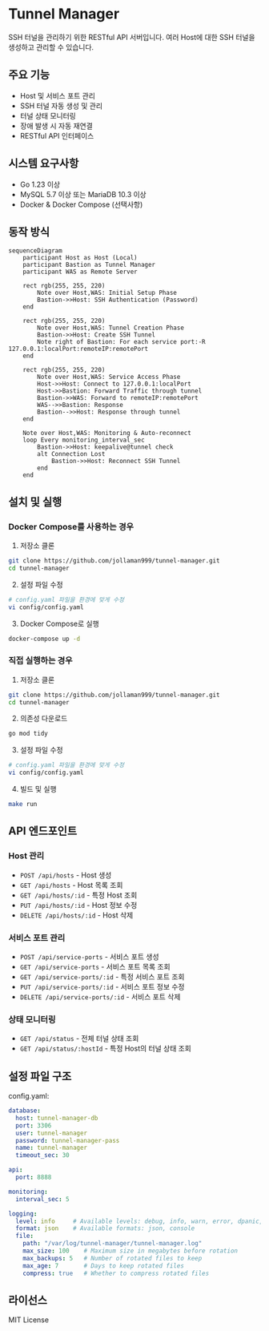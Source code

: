 # Tunnel Manager

SSH 터널을 관리하기 위한 RESTful API 서버입니다. 여러 Host에 대한 SSH 터널을 생성하고 관리할 수 있습니다.

## 주요 기능

- Host 및 서비스 포트 관리
- SSH 터널 자동 생성 및 관리
- 터널 상태 모니터링
- 장애 발생 시 자동 재연결
- RESTful API 인터페이스

## 시스템 요구사항

- Go 1.23 이상
- MySQL 5.7 이상 또는 MariaDB 10.3 이상
- Docker & Docker Compose (선택사항)

## 동작 방식

```mermaid
sequenceDiagram
    participant Host as Host (Local)
    participant Bastion as Tunnel Manager
    participant WAS as Remote Server
    
    rect rgb(255, 255, 220)
        Note over Host,WAS: Initial Setup Phase
        Bastion->>Host: SSH Authentication (Password)
    end

    rect rgb(255, 255, 220)
        Note over Host,WAS: Tunnel Creation Phase
        Bastion->>Host: Create SSH Tunnel
        Note right of Bastion: For each service port:-R 127.0.0.1:localPort:remoteIP:remotePort
    end
    
    rect rgb(255, 255, 220)
        Note over Host,WAS: Service Access Phase
        Host->>Host: Connect to 127.0.0.1:localPort
        Host->>Bastion: Forward Traffic through tunnel
        Bastion->>WAS: Forward to remoteIP:remotePort
        WAS-->>Bastion: Response
        Bastion-->>Host: Response through tunnel
    end

    Note over Host,WAS: Monitoring & Auto-reconnect
    loop Every monitoring_interval_sec
        Bastion->>Host: keepalive@tunnel check
        alt Connection Lost
            Bastion->>Host: Reconnect SSH Tunnel
        end
    end
```

## 설치 및 실행

### Docker Compose를 사용하는 경우

1. 저장소 클론
```bash
git clone https://github.com/jollaman999/tunnel-manager.git
cd tunnel-manager
```

2. 설정 파일 수정
```bash
# config.yaml 파일을 환경에 맞게 수정
vi config/config.yaml
```

3. Docker Compose로 실행
```bash
docker-compose up -d
```

### 직접 실행하는 경우

1. 저장소 클론
```bash
git clone https://github.com/jollaman999/tunnel-manager.git
cd tunnel-manager
```

2. 의존성 다운로드
```bash
go mod tidy
```

3. 설정 파일 수정
```bash
# config.yaml 파일을 환경에 맞게 수정
vi config/config.yaml
```

4. 빌드 및 실행
```bash
make run
```

## API 엔드포인트

### Host 관리
- `POST /api/hosts` - Host 생성
- `GET /api/hosts` - Host 목록 조회
- `GET /api/hosts/:id` - 특정 Host 조회
- `PUT /api/hosts/:id` - Host 정보 수정
- `DELETE /api/hosts/:id` - Host 삭제

### 서비스 포트 관리
- `POST /api/service-ports` - 서비스 포트 생성
- `GET /api/service-ports` - 서비스 포트 목록 조회
- `GET /api/service-ports/:id` - 특정 서비스 포트 조회
- `PUT /api/service-ports/:id` - 서비스 포트 정보 수정
- `DELETE /api/service-ports/:id` - 서비스 포트 삭제

### 상태 모니터링
- `GET /api/status` - 전체 터널 상태 조회
- `GET /api/status/:hostId` - 특정 Host의 터널 상태 조회

## 설정 파일 구조

config.yaml:
```yaml
database:
  host: tunnel-manager-db
  port: 3306
  user: tunnel-manager
  password: tunnel-manager-pass
  name: tunnel-manager
  timeout_sec: 30

api:
  port: 8888

monitoring:
  interval_sec: 5

logging:
  level: info     # Available levels: debug, info, warn, error, dpanic, panic, fatal
  format: json    # Available formats: json, console
  file:
    path: "/var/log/tunnel-manager/tunnel-manager.log"
    max_size: 100    # Maximum size in megabytes before rotation
    max_backups: 5   # Number of rotated files to keep
    max_age: 7       # Days to keep rotated files
    compress: true   # Whether to compress rotated files
```

## 라이선스

MIT License
